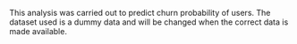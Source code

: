 This analysis was carried out to predict churn probability of users. 
The dataset used is a dummy data and will be changed when the correct data is made available.
